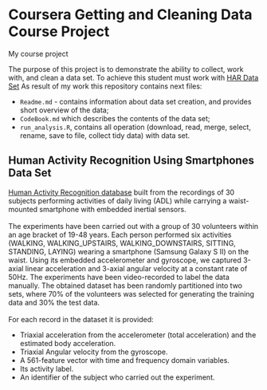 # Coursera Getting and Cleaning Data Course Project
My course project

The purpose of this project is to demonstrate the ability to collect, work with, and clean a data set.
To achieve this student must work with [HAR Data Set](#Human-Activity-Recognition-Using-Smartphones-Data-Set)
As result of my work this repository contains next files:
- `Readme.md` - contains information about data set creation, and provides short overview of the data;
- `CodeBook.md` which describes the contents of the data set; 
- `run_analysis.R`, contains all operation (download, read, merge, select, rename, save to file, collect tidy data) with data set. 


## <a>Human Activity Recognition Using Smartphones Data Set</a>
[Human Activity Recognition database](http://archive.ics.uci.edu/ml/datasets/Human+Activity+Recognition+Using+Smartphones) built from the recordings of 30 subjects performing activities of daily living (ADL) while carrying a waist-mounted smartphone with embedded inertial sensors.</br></br>
The experiments have been carried out with a group of 30 volunteers within an age bracket of 19-48 years. Each person performed six activities (WALKING, WALKING_UPSTAIRS, WALKING_DOWNSTAIRS, SITTING, STANDING, LAYING) wearing a smartphone (Samsung Galaxy S II) on the waist. Using its embedded accelerometer and gyroscope, we captured 3-axial linear acceleration and 3-axial angular velocity at a constant rate of 50Hz. The experiments have been video-recorded to label the data manually. The obtained dataset has been randomly partitioned into two sets, where 70% of the volunteers was selected for generating the training data and 30% the test data. </br></br>
For each record in the dataset it is provided:
- Triaxial acceleration from the accelerometer (total acceleration) and the estimated body acceleration.
- Triaxial Angular velocity from the gyroscope.
- A 561-feature vector with time and frequency domain variables.
- Its activity label.
- An identifier of the subject who carried out the experiment.
